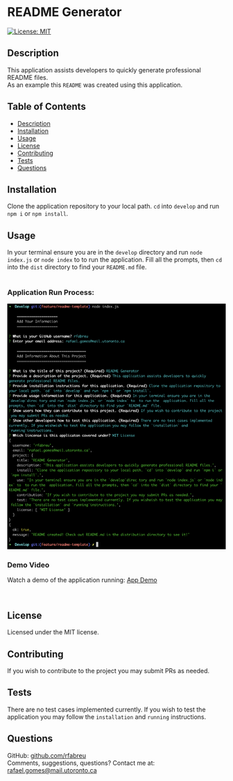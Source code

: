 # README Generator

[![License: MIT](https://img.shields.io/badge/License-MIT-blue.svg)](https://opensource.org/licenses/MIT)
## Description
This application assists developers to quickly generate professional README files. <br/>
As an example this `README` was created using this application.
## Table of Contents
- [Description](#description)
- [Installation](#installation)
- [Usage](#usage)
- [License](#license)
- [Contributing](#contributing)
- [Tests](#tests)
- [Questions](#questions)
## Installation
Clone the application repository to your local path. `cd` into `develop` and run `npm i` or `npm install`.
## Usage
In your terminal ensure you are in the `develop` directory and run `node index.js` or `node index` to to run the application. Fill all the prompts, then `cd` into the `dist` directory to find your `README.md` file.
<br /> <br />
### Application Run Process:
![Application running process](./Develop/assets/images/app_run.png)
### Demo Video
Watch a demo of the application running: [App Demo](https://drive.google.com/file/d/1p-_po8fnrgY4lg3X1aOg0Pd4jjgSN-Yc/view)

<br />

## License
Licensed under the MIT license.
## Contributing
If you wish to contribute to the project you may submit PRs as needed.
## Tests
There are no test cases implemented currently. If you wish to test the application you may follow the `installation` and `running` instructions.
## Questions
GitHub: [github.com/rfabreu](https://github.com/rfabreu)
<br />
Comments, suggestions, questions? Contact me at: [rafael.gomes@mail.utoronto.ca](mailto:rafael.gomes@mail.utoronto.ca)
